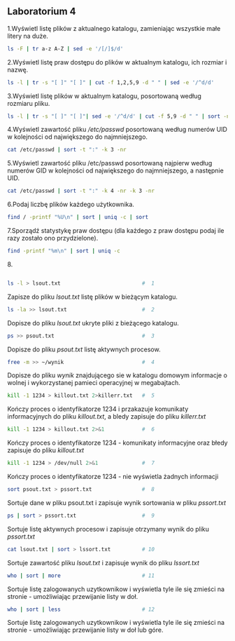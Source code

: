 ## Laboratorium 4

1\.Wyświetl listę plików z aktualnego katalogu, zamieniając wszystkie małe litery na duże. 

```sh
ls -F | tr a-z A-Z | sed -e '/[/]$/d'
```

2\.Wyświetl listę praw dostępu do plików w aktualnym katalogu, ich rozmiar i nazwę.

```sh
ls -l | tr -s "[ ]" "[ ]" | cut -f 1,2,5,9 -d " " | sed -e '/^d/d'
```

3\.Wyświetl listę plików w aktualnym katalogu, posortowaną według rozmiaru pliku.

```sh
ls -l | tr -s "[ ]" "[ ]"| sed -e '/^d/d' | cut -f 5,9 -d " " | sort -n
```

4\.Wyświetl zawartość pliku */etc/passwd* posortowaną według numerów UID w kolejności od największego do najmniejszego.

```sh
cat /etc/passwd | sort -t ":" -k 3 -nr
```

5\.Wyświetl zawartość pliku /etc/passwd posortowaną najpierw według numerów GID w kolejności od największego do najmniejszego, a następnie UID.

```sh
cat /etc/passwd | sort -t ":" -k 4 -nr -k 3 -nr
```

6\.Podaj liczbę plików każdego użytkownika.

```sh
find / -printf "%U\n" | sort | uniq -c | sort
```

7\.Sporządź statystykę praw dostępu (dla każdego z praw dostępu podaj ile razy zostało ono przydzielone).

```sh 
find -printf "%m\n" | sort | uniq -c
```


8\.

```sh

ls -l > lsout.txt                          #  1
```
Zapisze do pliku *lsout.txt* listę plików w bieżącym katalogu.

```sh
ls -la >> lsout.txt                        #  2
```
Dopisze do pliku *lsout.txt* ukryte pliki z bieżącego katalogu.

```sh
ps >> psout.txt                            #  3
```
Dopisze do pliku *psout.txt* listę aktywnych procesow.

```sh
free -m >> ~/wynik                         #  4
```
Dopisze do pliku *wynik* znajdującego sie w katalogu domowym informacje o wolnej i wykorzystanej pamieci operacyjnej w megabajtach.

```sh
kill -1 1234 > killout.txt 2>killerr.txt   #  5
```
Kończy proces o identyfikatorze 1234 i przakazuje komunikaty informacyjnych do pliku *killout.txt*, a bledy zapisuje do pliku *killerr.txt*

```sh
kill -1 1234 > killout.txt 2>&1            #  6
```
Kończy proces o identyfikatorze 1234 - komunikaty informacyjne oraz błedy zapisuje do pliku *killout.txt*

```sh
kill -1 1234 > /dev/null 2>&1              #  7
```
Kończy proces o identyfikatorze 1234 - nie wyświetla żadnych informacji

```sh
sort psout.txt > pssort.txt                #  8
```
Sortuje dane w pliku psout.txt i zapisuje wynik sortowania w pliku *pssort.txt*

```sh
ps | sort > pssort.txt                     #  9
```
Sortuje listę aktywnych procesow i zapisuje otrzymany wynik do pliku *pssort.txt*

```sh
cat lsout.txt | sort > lssort.txt          # 10
```
Sortuje zawartość pliku *lsout.txt* i zapisuje wynik do pliku *lssort.txt*

```sh
who | sort | more                          # 11
```
Sortuje listę zalogowanych uzytkownikow i wyświetla tyle ile się zmieści na stronie - umożliwiając przewijanie listy w doł.

```sh
who | sort | less                          # 12
```
Sortuje listę zalogowanych uzytkownikow i wyświetla tyle ile się zmieści na stronie - umożliwiając przewijanie listy w doł lub góre.
